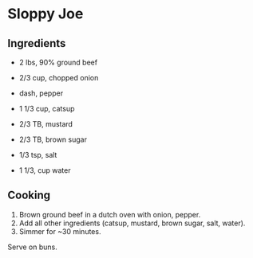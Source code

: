 # Sloppy Joe

## Ingredients

* 2 lbs, 90% ground beef
* 2/3 cup, chopped onion
* dash, pepper

* 1 1/3 cup, catsup
* 2/3 TB, mustard
* 2/3 TB, brown sugar
* 1/3 tsp, salt
* 1 1/3, cup water

## Cooking

1. Brown ground beef in a dutch oven with onion, pepper.
2. Add all other ingredients (catsup, mustard, brown sugar, salt, water).
3. Simmer for ~30 minutes. 

Serve on buns.
